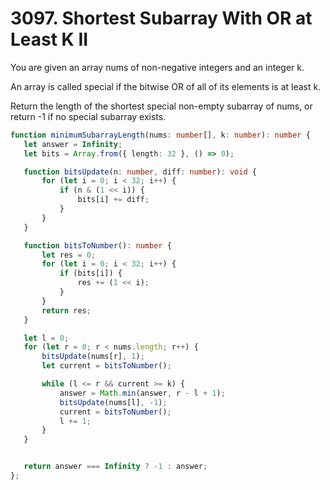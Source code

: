 # 3097. Shortest Subarray With OR at Least K II

You are given an array nums of non-negative integers and an integer k.

An array is called special if the bitwise OR of all of its elements is at least k.

Return the length of the shortest special non-empty 
subarray
 of nums, or return -1 if no special subarray exists.

 ```ts
function minimumSubarrayLength(nums: number[], k: number): number {
    let answer = Infinity;
    let bits = Array.from({ length: 32 }, () => 0);

    function bitsUpdate(n: number, diff: number): void {
        for (let i = 0; i < 32; i++) {
            if (n & (1 << i)) {
                bits[i] += diff;
            }
        }
    }

    function bitsToNumber(): number {
        let res = 0;
        for (let i = 0; i < 32; i++) {
            if (bits[i]) {
                res += (1 << i);
            }
        }
        return res;
    }

    let l = 0;
    for (let r = 0; r < nums.length; r++) {
        bitsUpdate(nums[r], 1);
        let current = bitsToNumber();

        while (l <= r && current >= k) {
            answer = Math.min(answer, r - l + 1);
            bitsUpdate(nums[l], -1);
            current = bitsToNumber();
            l += 1;
        }
    }


    return answer === Infinity ? -1 : answer;
};
```
